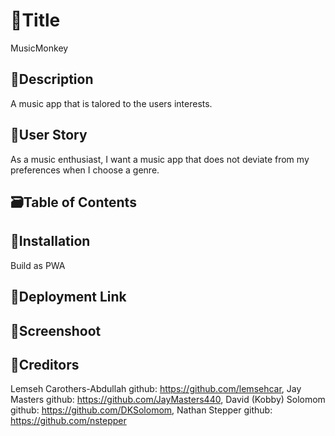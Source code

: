 # 🎨Title 
MusicMonkey

## 📝Description 
A music app that is talored to the users interests.

## 🔖User Story
As a music enthusiast, I want a music app that does not deviate from my preferences when I choose a genre.

## 🗃️Table of Contents 

## 🍱Installation
Build as PWA

## 🚀Deployment Link

## 📸Screenshoot

## 👥Creditors
Lemseh Carothers-Abdullah github: https://github.com/lemsehcar, Jay Masters github: https://github.com/JayMasters440, David (Kobby) Solomom github: https://github.com/DKSolomom, Nathan Stepper github: https://github.com/nstepper

[](./client/public/index.html)